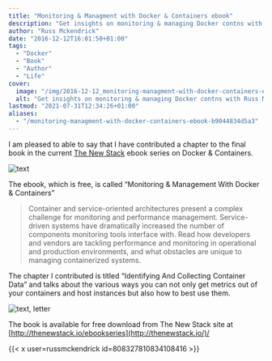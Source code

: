 ```yaml
---
title: "Monitoring & Managment with Docker & Containers ebook"
description: "Get insights on monitoring & managing Docker contns with Russ McKendrick's chapter. Free ebook download!"
author: "Russ Mckendrick"
date: "2016-12-12T16:01:50+01:00"
tags:
  - "Docker"
  - "Book"
  - "Author"
  - "Life"
cover:
  image: "/img/2016-12-12_monitoring-managment-with-docker-containers-ebook_0.png"
  alt: "Get insights on monitoring & managing Docker contns with Russ McKendrick's chapter. Free ebook download!"
lastmod: "2021-07-31T12:34:26+01:00"
aliases:
  - "/monitoring-managment-with-docker-containers-ebook-b9044834d5a3"
---
```


I am pleased to able to say that I have contributed a chapter to the final book in the current [The New Stack](http://thenewstack.io/) ebook series on Docker & Containers.

![text](/img/2016-12-12_monitoring-managment-with-docker-containers-ebook_1.png)

The ebook, which is free, is called “Monitoring & Management With Docker & Containers”

> Container and service-oriented architectures present a complex challenge for monitoring and performance management. Service-driven systems have dramatically increased the number of components monitoring tools interface with. Read how developers and vendors are tackling performance and monitoring in operational and production environments, and what obstacles are unique to managing containerized systems.

The chapter I contributed is titled “Identifying And Collecting Container Data” and talks about the various ways you can not only get metrics out of your containers and host instances but also how to best use them.

![text, letter](/img/2016-12-12_monitoring-managment-with-docker-containers-ebook_2.jpeg)

The book is available for free download from The New Stack site at [http://thenewstack.io/ebookseries](http://thenewstack.io/)/

{{< x user=russmckendrick id=808327810834108416 >}}
